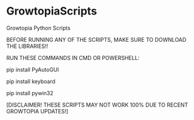 # GrowtopiaScripts
Growtopia Python Scripts

BEFORE RUNNING ANY OF THE SCRIPTS, MAKE SURE TO DOWNLOAD THE LIBRARIES!!

RUN THESE COMMANDS IN CMD OR POWERSHELL:

pip install PyAutoGUI

pip install keyboard

pip install pywin32

[DISCLAIMER! THESE SCRIPTS MAY NOT WORK 100% DUE TO RECENT GROWTOPIA UPDATES!]

